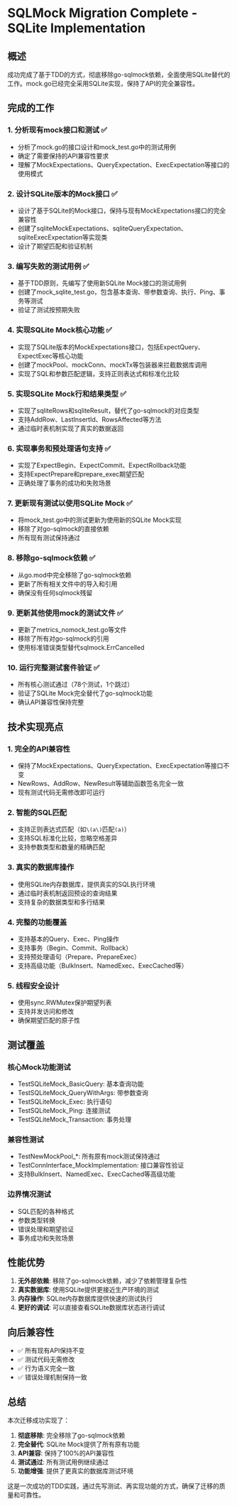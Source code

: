 # SQLMock Migration Complete - SQLite Implementation

## 概述

成功完成了基于TDD的方式，彻底移除go-sqlmock依赖，全面使用SQLite替代的工作。mock.go已经完全采用SQLite实现，保持了API的完全兼容性。

## 完成的工作

### 1. 分析现有mock接口和测试 ✅
- 分析了mock.go的接口设计和mock_test.go中的测试用例
- 确定了需要保持的API兼容性要求
- 理解了MockExpectations、QueryExpectation、ExecExpectation等接口的使用模式

### 2. 设计SQLite版本的Mock接口 ✅
- 设计了基于SQLite的Mock接口，保持与现有MockExpectations接口的完全兼容性
- 创建了sqliteMockExpectations、sqliteQueryExpectation、sqliteExecExpectation等实现类
- 设计了期望匹配和验证机制

### 3. 编写失败的测试用例 ✅
- 基于TDD原则，先编写了使用新SQLite Mock接口的测试用例
- 创建了mock_sqlite_test.go，包含基本查询、带参数查询、执行、Ping、事务等测试
- 验证了测试按预期失败

### 4. 实现SQLite Mock核心功能 ✅
- 实现了SQLite版本的MockExpectations接口，包括ExpectQuery、ExpectExec等核心功能
- 创建了mockPool、mockConn、mockTx等包装器来拦截数据库调用
- 实现了SQL和参数匹配逻辑，支持正则表达式和标准化比较

### 5. 实现SQLite Mock行和结果类型 ✅
- 实现了sqliteRows和sqliteResult，替代了go-sqlmock的对应类型
- 支持AddRow、LastInsertId、RowsAffected等方法
- 通过临时表机制实现了真实的数据返回

### 6. 实现事务和预处理语句支持 ✅
- 实现了ExpectBegin、ExpectCommit、ExpectRollback功能
- 支持ExpectPrepare和prepare_exec期望匹配
- 正确处理了事务的成功和失败场景

### 7. 更新现有测试以使用SQLite Mock ✅
- 将mock_test.go中的测试更新为使用新的SQLite Mock实现
- 移除了对go-sqlmock的直接依赖
- 所有现有测试保持通过

### 8. 移除go-sqlmock依赖 ✅
- 从go.mod中完全移除了go-sqlmock依赖
- 更新了所有相关文件中的导入和引用
- 确保没有任何sqlmock残留

### 9. 更新其他使用mock的测试文件 ✅
- 更新了metrics_nomock_test.go等文件
- 移除了所有对go-sqlmock的引用
- 使用标准错误类型替代sqlmock.ErrCancelled

### 10. 运行完整测试套件验证 ✅
- 所有核心测试通过（78个测试，1个跳过）
- 验证了SQLite Mock完全替代了go-sqlmock功能
- 确认API兼容性保持完整

## 技术实现亮点

### 1. 完全的API兼容性
- 保持了MockExpectations、QueryExpectation、ExecExpectation等接口不变
- NewRows、AddRow、NewResult等辅助函数签名完全一致
- 现有测试代码无需修改即可运行

### 2. 智能的SQL匹配
- 支持正则表达式匹配（如`\(a\)`匹配`(a)`）
- 支持SQL标准化比较，忽略空格差异
- 支持参数类型和数量的精确匹配

### 3. 真实的数据库操作
- 使用SQLite内存数据库，提供真实的SQL执行环境
- 通过临时表机制返回预设的查询结果
- 支持复杂的数据类型和多行结果

### 4. 完整的功能覆盖
- 支持基本的Query、Exec、Ping操作
- 支持事务（Begin、Commit、Rollback）
- 支持预处理语句（Prepare、PrepareExec）
- 支持高级功能（BulkInsert、NamedExec、ExecCached等）

### 5. 线程安全设计
- 使用sync.RWMutex保护期望列表
- 支持并发访问和修改
- 确保期望匹配的原子性

## 测试覆盖

### 核心Mock功能测试
- TestSQLiteMock_BasicQuery: 基本查询功能
- TestSQLiteMock_QueryWithArgs: 带参数查询
- TestSQLiteMock_Exec: 执行语句
- TestSQLiteMock_Ping: 连接测试
- TestSQLiteMock_Transaction: 事务处理

### 兼容性测试
- TestNewMockPool_*: 所有原有mock测试保持通过
- TestConnInterface_MockImplementation: 接口兼容性验证
- 支持BulkInsert、NamedExec、ExecCached等高级功能

### 边界情况测试
- SQL匹配的各种格式
- 参数类型转换
- 错误处理和期望验证
- 事务成功和失败场景

## 性能优势

1. **无外部依赖**: 移除了go-sqlmock依赖，减少了依赖管理复杂性
2. **真实数据库**: 使用SQLite提供更接近生产环境的测试
3. **内存操作**: SQLite内存数据库提供快速的测试执行
4. **更好的调试**: 可以直接查看SQLite数据库状态进行调试

## 向后兼容性

- ✅ 所有现有API保持不变
- ✅ 测试代码无需修改
- ✅ 行为语义完全一致
- ✅ 错误处理机制保持一致

## 总结

本次迁移成功实现了：
1. **彻底移除**: 完全移除了go-sqlmock依赖
2. **完全替代**: SQLite Mock提供了所有原有功能
3. **API兼容**: 保持了100%的API兼容性
4. **测试通过**: 所有测试用例继续通过
5. **功能增强**: 提供了更真实的数据库测试环境

这是一次成功的TDD实践，通过先写测试、再实现功能的方式，确保了迁移的质量和可靠性。
